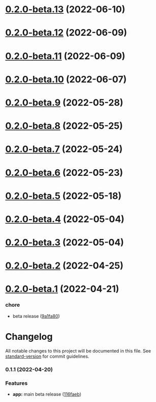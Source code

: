 # [0.2.0-beta.13](https://github.com/tesalate/tesalate-ui/compare/v0.2.0-beta.12...v0.2.0-beta.13) (2022-06-10)

# [0.2.0-beta.12](https://github.com/tesalate/tesalate-ui/compare/v0.2.0-beta.11...v0.2.0-beta.12) (2022-06-09)

# [0.2.0-beta.11](https://github.com/tesalate/tesalate-ui/compare/v0.2.0-beta.10...v0.2.0-beta.11) (2022-06-09)

# [0.2.0-beta.10](https://github.com/tesalate/tesalate-ui/compare/v0.2.0-beta.9...v0.2.0-beta.10) (2022-06-07)

# [0.2.0-beta.9](https://github.com/tesalate/tesalate-ui/compare/v0.2.0-beta.8...v0.2.0-beta.9) (2022-05-28)

# [0.2.0-beta.8](https://github.com/tesalate/tesalate-ui/compare/v0.2.0-beta.7...v0.2.0-beta.8) (2022-05-25)

# [0.2.0-beta.7](https://github.com/tesalate/tesalate-ui/compare/v0.2.0-beta.6...v0.2.0-beta.7) (2022-05-24)

# [0.2.0-beta.6](https://github.com/tesalate/tesalate-ui/compare/v0.2.0-beta.5...v0.2.0-beta.6) (2022-05-23)

# [0.2.0-beta.5](https://github.com/tesalate/tesalate-ui/compare/v0.2.0-beta.4...v0.2.0-beta.5) (2022-05-18)

# [0.2.0-beta.4](https://github.com/tesalate/tesalate-ui/compare/v0.2.0-beta.3...v0.2.0-beta.4) (2022-05-04)

# [0.2.0-beta.3](https://github.com/tesalate/tesalate-ui/compare/v0.2.0-beta.2...v0.2.0-beta.3) (2022-05-04)

# [0.2.0-beta.2](https://github.com/tesalate/tesalate-ui/compare/v0.2.0-beta.1...v0.2.0-beta.2) (2022-04-25)

# [0.2.0-beta.1](https://github.com/tesalate/tesalate-ui/compare/v0.1.1...v0.2.0-beta.1) (2022-04-21)


### chore

* beta release ([9a1fa80](https://github.com/tesalate/tesalate-ui/commit/9a1fa80af5b17bb00b34b1a9571702fb364b24ab))

# Changelog

All notable changes to this project will be documented in this file. See [standard-version](https://github.com/conventional-changelog/standard-version) for commit guidelines.

### 0.1.1 (2022-04-20)


### Features

* **app:** main beta release ([116faeb](https://github.com/tesalate/tesalate-ui/commit/116faeb1629957d0b153b32c59357934e9b3b7f3))
